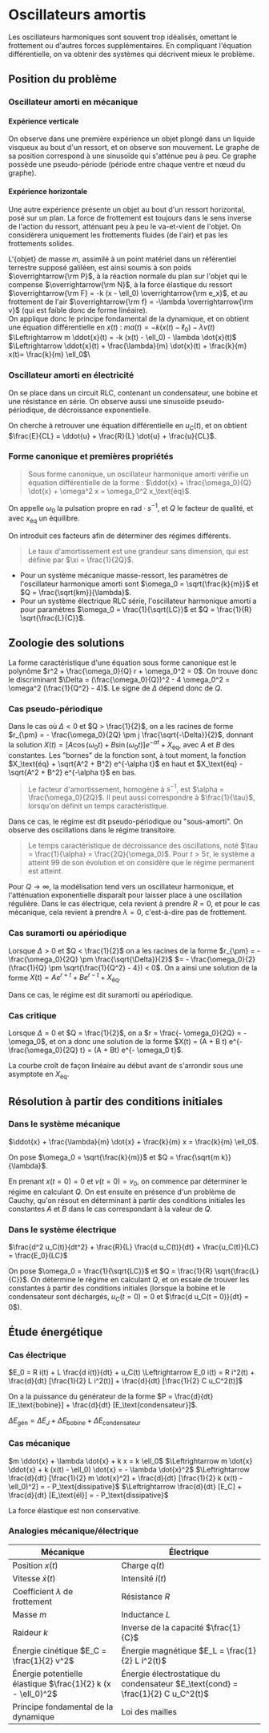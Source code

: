# Oscillateurs amortis
Les oscillateurs harmoniques sont souvent trop idéalisés, omettant le frottement
ou d'autres forces supplémentaires. En compliquant l'équation différentielle, on
va obtenir des systèmes qui décrivent mieux le problème.

## Position du problème
### Oscillateur amorti en mécanique
#### Expérience verticale
On observe dans une première expérience un objet plongé dans un liquide visqueux
au bout d'un ressort, et on observe son mouvement. Le graphe de sa position
correspond à une sinusoïde qui s'atténue peu à peu. Ce graphe possède une
pseudo-période (période entre chaque ventre et nœud du graphe).

#### Expérience horizontale
Une autre expérience présente un objet au bout d'un ressort horizontal, posé sur
un plan. La force de frottement est toujours dans le sens inverse de l'action du
ressort, atténuant peu à peu le va-et-vient de l'objet. On considèrera
uniquement les frottements fluides (de l'air) et pas les frottements solides.

L'{objet} de masse $m$, assimilé à un point matériel dans un référentiel
terrestre supposé galiléen, est ainsi soumis à son poids $\overrightarrow{\rm P}$,
à la réaction normale du plan sur l'objet qui le compense $\overrightarrow{\rm N}$,
à la force élastique du ressort $\overrightarrow{\rm F} = -k (x - \ell_0) \overrightarrow{\rm e_x}$,
et au frottement de l'air $\overrightarrow{\rm f} = -\lambda \overrightarrow{\rm v}$
(qui est faible donc de forme linéaire).\
On applique donc le principe fondamental de la dynamique, et on obtient une
équation différentielle en $x(t)$ :
$m a(t) = -k (x(t) - \ell_0) - \lambda v(t)$\
$\Leftrightarrow m \ddot{x}(t) = -k (x(t) - \ell_0) - \lambda \dot{x}(t)$\
$\Leftrightarrow \ddot{x}(t) + \frac{\lambda}{m} \dot{x}(t) + \frac{k}{m} x(t)= \frac{k}{m} \ell_0$\

### Oscillateur amorti en électricité
On se place dans un circuit RLC, contenant un condensateur, une bobine et une
résistance en série. On observe aussi une sinusoïde pseudo-périodique, de
décroissance exponentielle.

On cherche à retrouver une équation différentielle en $u_C(t)$, et on obtient
$\frac{E}{CL} = \ddot{u} + \frac{R}{L} \dot{u} + \frac{u}{CL}$.

### Forme canonique et premières propriétés
> Sous forme canonique, un oscillateur harmonique amorti vérifie un équation
> différentielle de la forme : $\ddot{x} + \frac{\omega_0}{Q} \dot{x} + \omega^2 x = \omega_0^2 x_\text{éq}$.

On appelle $\omega_0$ la pulsation propre en $\text{rad} \cdot s^{-1}$, et $Q$
le facteur de qualité, et avec $x_\text{éq}$ un équilibre.

On introduit ces facteurs afin de déterminer des régimes différents.

> Le taux d'amortissement est une grandeur sans dimension, qui est définie par
> $\xi = \frac{1}{2Q}$.

- Pour un système mécanique masse-ressort, les paramètres de l'oscillateur
  harmonique amorti sont $\omega_0 = \sqrt{\frac{k}{m}}$ et $Q = \frac{\sqrt{km}}{\lambda}$.
- Pour un système électrique RLC série, l'oscillateur harmonique amorti a pour
  paramètres $\omega_0 = \frac{1}{\sqrt{LC}}$ et $Q = \frac{1}{R} \sqrt{\frac{L}{C}}$.

## Zoologie des solutions
La forme caractéristique d'une équation sous forme canonique est le polynôme
$r^2 + \frac{\omega_0}{Q} r + \omega_0^2 = 0$. On trouve donc le discriminant
$\Delta = (\frac{\omega_0}{Q})^2 - 4 \omega_0^2 = \omega^2 (\frac{1}{Q^2} - 4)$.
Le signe de $\Delta$ dépend donc de $Q$.

### Cas pseudo-périodique
Dans le cas où $\Delta < 0$ et $Q > \frac{1}{2}$, on a les racines de forme
$r_{\pm} = - \frac{\omega_0}{2Q} \pm j \frac{\sqrt{-\Delta}}{2}$,
donnant la solution $X(t) = [A \cos(\omega_0 t) + B \sin(\omega_0 t)] e^{-\alpha t} + X_\text{éq}$,
avec $A$ et $B$ des constantes.
Les "bornes" de la fonction sont, à tout moment, la fonction
$X_\text{éq} + \sqrt{A^2 + B^2} e^{-\alpha t}$ en haut et
$X_\text{éq} - \sqrt{A^2 + B^2} e^{-\alpha t}$ en bas.

> Le facteur d'amortissement, homogène à $s^{-1}$, est
> $\alpha = \frac{\omega_0}{2Q}$. Il peut aussi correspondre à
> $\frac{1}{\tau}$, lorsqu'on définit un temps caractéristique.

Dans ce cas, le régime est dit pseudo-périodique ou
"sous-amorti". On observe des oscillations dans le régime transitoire.

> Le temps caractéristique de décroissance des oscillations, noté
> $\tau = \frac{1}{\alpha} = \frac{2Q}{\omega_0}$. Pour $t > 5 \tau$, le système a
> atteint $99 %$ de son évolution et on considère que le régime permanent est
> atteint.

Pour $Q \to \infty$, la modélisation tend vers un oscillateur harmonique, et
l'atténuation exponentielle disparaît pour laisser place à une oscillation
régulière. Dans le cas électrique, cela revient à prendre $R = 0$, et pour le
cas mécanique, cela revient à prendre $\lambda = 0$, c'est-à-dire pas de
frottement.

### Cas suramorti ou apériodique
Lorsque $\Delta > 0$ et $Q < \frac{1}{2}$ on a les racines de la forme
$r_{\pm} = - \frac{\omega_0}{2Q} \pm \frac{\sqrt{\Delta}}{2}$
$= - \frac{\omega_0}{2} (\frac{1}{Q} \pm \sqrt{\frac{1}{Q^2} - 4}) < 0$.
On a ainsi une solution de la forme $X(t) = A e^{r + t} + B e^{r - t} + X_\text{éq}$.

Dans ce cas, le régime est dit suramorti ou apériodique.

### Cas critique
Lorsque $\Delta = 0$ et $Q = \frac{1}{2}$, on a $r = \frac{- \omega_0}{2Q} = - \omega_0$,
et on a donc une solution de la forme
$X(t) = (A + B t) e^{- \frac{\omega_0}{2Q} t} = (A + Bt) e^{- \omega_0 t}$.

La courbe croît de façon linéaire au début avant de s'arrondir sous une
asymptote en $X_\text{éq}$.

## Résolution à partir des conditions initiales
### Dans le système mécanique
$\ddot{x} + \frac{\lambda}{m} \dot{x} + \frac{k}{m} x = \frac{k}{m} \ell_0$.

On pose $\omega_0 = \sqrt{\frac{k}{m}}$ et $Q = \frac{\sqrt{m k}}{\lambda}$.

En prenant $x(t = 0) = 0$ et $v(t = 0) = v_0$, on commence par déterminer le
régime en calculant $Q$. On est ensuite en présence d'un problème de Cauchy,
qu'on résout en déterminant à partir des conditions initiales les constantes $A$
et $B$ dans le cas correspondant à la valeur de $Q$.

### Dans le système électrique
$\frac{d^2 u_C(t)}{dt^2} + \frac{R}{L} \frac{d u_C(t)}{dt} + \frac{u_C(t)}{LC} = \frac{E_0}{LC}$

On pose $\omega_0 = \frac{1}{\sqrt{LC}}$ et $Q = \frac{1}{R} \sqrt{\frac{L}{C}}$.
On détermine le régime en calculant $Q$, et on essaie de trouver les constantes
à partir des conditions initiales (lorsque la bobine et le condensateur sont
déchargés, $u_C(t = 0) = 0$ et $\frac{d u_C(t = 0)}{dt} = 0$).

## Étude énergétique
### Cas électrique
$E_0 = R i(t) + L \frac{d i(t)}{dt} + u_C(t) \Leftrightarrow E_0 i(t) = R i^2(t) + \frac{d}{dt} [\frac{1}{2} L i^2(t)] + \frac{d}{dt} [\frac{1}{2} C u_C^2(t)]$

On a la puissance du générateur de la forme
$P = \frac{d}{dt} [E_\text{bobine}] + \frac{d}{dt} [E_\text{condensateur}]$.

$\Delta E_\text{gén} = \Delta E_J + \Delta E_\text{bobine} + \Delta E_\text{condensateur}$

### Cas mécanique
$m \ddot{x} + \lambda \dot{x} + k x = k \ell_0$
$\Leftrightarrow m \dot{x} \ddot{x} + k (x(t) - \ell_0) \dot{x} = - \lambda \dot{x}^2$
$\Leftrightarrow \frac{d}{dt} [\frac{1}{2} m \dot{x}^2] + \frac{d}{dt} [\frac{1}{2} k (x(t) - \ell_0)^2] = - P_\text{dissipative}$
$\Leftrightarrow \frac{d}{dt} [E_C] + \frac{d}{dt} [E_\text{él}] = - P_\text{dissipative}$

La force élastique est non conservative.

### Analogies mécanique/électrique
Mécanique                                                    | Électrique
---                                                          | ---
Position $x(t)$                                              | Charge $q(t)$
Vitesse $\dot{x}(t)$                                         | Intensité $i(t)$
Coefficient $\lambda$ de frottement                          | Résistance $R$
Masse $m$                                                    | Inductance $L$
Raideur $k$                                                  | Inverse de la capacité $\frac{1}{C}$
Énergie cinétique $E_C = \frac{1}{2} v^2$                    | Énergie magnétique $E_L = \frac{1}{2} L i^2(t)$
Énergie potentielle élastique $\frac{1}{2} k (x - \ell_0)^2$ | Énergie électrostatique du condensateur $E_\text{cond} = \frac{1}{2} C u_C^2(t)$
Principe fondamental de la dynamique                         | Loi des mailles
